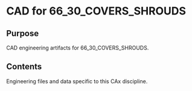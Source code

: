 # CAD for 66_30_COVERS_SHROUDS

## Purpose
CAD engineering artifacts for 66_30_COVERS_SHROUDS.

## Contents
Engineering files and data specific to this CAx discipline.
